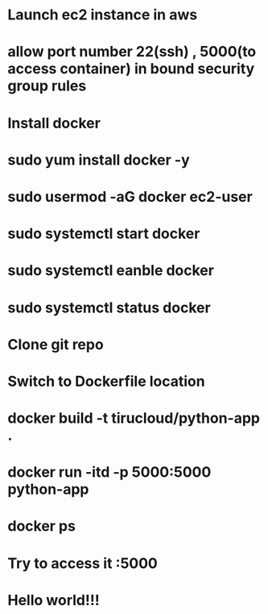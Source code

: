 # Launch ec2 instance in aws
# allow port number 22(ssh) , 5000(to access container) in bound security group rules
# Install docker
# sudo yum install docker -y
# sudo usermod -aG docker ec2-user
# sudo systemctl start docker
# sudo systemctl eanble docker
# sudo systemctl status docker
# Clone git repo
# Switch to Dockerfile location
# docker build -t tirucloud/python-app .
# docker run -itd -p 5000:5000 python-app 
# docker ps
# Try to access it <public-ip>:5000
# Hello world!!!
